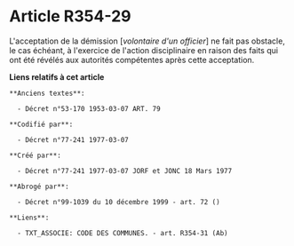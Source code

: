 # Article R354-29

L'acceptation de la démission [*volontaire d'un officier*] ne fait pas obstacle, le cas échéant, à l'exercice de l'action
disciplinaire en raison des faits qui ont été révélés aux autorités compétentes après cette acceptation.

**Liens relatifs à cet article**

	**Anciens textes**:

	  - Décret n°53-170 1953-03-07 ART. 79

	**Codifié par**:

	  - Décret n°77-241 1977-03-07

	**Créé par**:

	  - Décret n°77-241 1977-03-07 JORF et JONC 18 Mars 1977

	**Abrogé par**:

	  - Décret n°99-1039 du 10 décembre 1999 - art. 72 ()

	**Liens**:

	  - TXT_ASSOCIE: CODE DES COMMUNES. - art. R354-31 (Ab)
